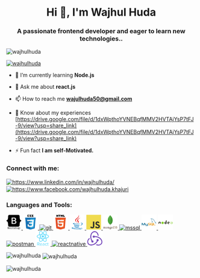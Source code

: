 <h1 align="center">Hi 👋, I'm Wajhul Huda</h1>
<h3 align="center">A passionate frontend developer and eager to learn new technologies..</h3>

<p align="left"> <img src="https://komarev.com/ghpvc/?username=wajhulhuda&label=Profile%20views&color=0e75b6&style=flat" alt="wajhulhuda" /> </p>

<p align="left"> <a href="https://github.com/ryo-ma/github-profile-trophy"><img src="https://github-profile-trophy.vercel.app/?username=wajhulhuda" alt="wajhulhuda" /></a> </p>

- 🌱 I’m currently learning **Node.js**

- 💬 Ask me about **react.js**

- 📫 How to reach me **wajulhuda50@gmail.com**

- 📄 Know about my experiences [https://drive.google.com/file/d/1dxWpthoYVNEBqfMMV2HVTAjYsP7tFJ-9/view?usp=share_link](https://drive.google.com/file/d/1dxWpthoYVNEBqfMMV2HVTAjYsP7tFJ-9/view?usp=share_link)

- ⚡ Fun fact **I am self-Motivated.**

<h3 align="left">Connect with me:</h3>
<p align="left">
<a href="https://linkedin.com/in/https://www.linkedin.com/in/wajhulhuda/" target="blank"><img align="center" src="https://raw.githubusercontent.com/rahuldkjain/github-profile-readme-generator/master/src/images/icons/Social/linked-in-alt.svg" alt="https://www.linkedin.com/in/wajhulhuda/" height="30" width="40" /></a>
<a href="https://fb.com/https://www.facebook.com/wajhulhuda.khajuri" target="blank"><img align="center" src="https://raw.githubusercontent.com/rahuldkjain/github-profile-readme-generator/master/src/images/icons/Social/facebook.svg" alt="https://www.facebook.com/wajhulhuda.khajuri" height="30" width="40" /></a>
</p>

<h3 align="left">Languages and Tools:</h3>
<p align="left"> <a href="https://getbootstrap.com" target="_blank" rel="noreferrer"> <img src="https://raw.githubusercontent.com/devicons/devicon/master/icons/bootstrap/bootstrap-plain-wordmark.svg" alt="bootstrap" width="40" height="40"/> </a> <a href="https://www.w3schools.com/css/" target="_blank" rel="noreferrer"> <img src="https://raw.githubusercontent.com/devicons/devicon/master/icons/css3/css3-original-wordmark.svg" alt="css3" width="40" height="40"/> </a> <a href="https://git-scm.com/" target="_blank" rel="noreferrer"> <img src="https://www.vectorlogo.zone/logos/git-scm/git-scm-icon.svg" alt="git" width="40" height="40"/> </a> <a href="https://www.w3.org/html/" target="_blank" rel="noreferrer"> <img src="https://raw.githubusercontent.com/devicons/devicon/master/icons/html5/html5-original-wordmark.svg" alt="html5" width="40" height="40"/> </a> <a href="https://www.java.com" target="_blank" rel="noreferrer"> <img src="https://raw.githubusercontent.com/devicons/devicon/master/icons/java/java-original.svg" alt="java" width="40" height="40"/> </a> <a href="https://developer.mozilla.org/en-US/docs/Web/JavaScript" target="_blank" rel="noreferrer"> <img src="https://raw.githubusercontent.com/devicons/devicon/master/icons/javascript/javascript-original.svg" alt="javascript" width="40" height="40"/> </a> <a href="https://www.mongodb.com/" target="_blank" rel="noreferrer"> <img src="https://raw.githubusercontent.com/devicons/devicon/master/icons/mongodb/mongodb-original-wordmark.svg" alt="mongodb" width="40" height="40"/> </a> <a href="https://www.microsoft.com/en-us/sql-server" target="_blank" rel="noreferrer"> <img src="https://www.svgrepo.com/show/303229/microsoft-sql-server-logo.svg" alt="mssql" width="40" height="40"/> </a> <a href="https://www.mysql.com/" target="_blank" rel="noreferrer"> <img src="https://raw.githubusercontent.com/devicons/devicon/master/icons/mysql/mysql-original-wordmark.svg" alt="mysql" width="40" height="40"/> </a> <a href="https://nodejs.org" target="_blank" rel="noreferrer"> <img src="https://raw.githubusercontent.com/devicons/devicon/master/icons/nodejs/nodejs-original-wordmark.svg" alt="nodejs" width="40" height="40"/> </a> <a href="https://postman.com" target="_blank" rel="noreferrer"> <img src="https://www.vectorlogo.zone/logos/getpostman/getpostman-icon.svg" alt="postman" width="40" height="40"/> </a> <a href="https://reactjs.org/" target="_blank" rel="noreferrer"> <img src="https://raw.githubusercontent.com/devicons/devicon/master/icons/react/react-original-wordmark.svg" alt="react" width="40" height="40"/> </a> <a href="https://reactnative.dev/" target="_blank" rel="noreferrer"> <img src="https://reactnative.dev/img/header_logo.svg" alt="reactnative" width="40" height="40"/> </a> <a href="https://redux.js.org" target="_blank" rel="noreferrer"> <img src="https://raw.githubusercontent.com/devicons/devicon/master/icons/redux/redux-original.svg" alt="redux" width="40" height="40"/> </a> </p>

<p><img align="left" src="https://github-readme-stats.vercel.app/api/top-langs?username=wajhulhuda&show_icons=true&locale=en&layout=compact" alt="wajhulhuda" /></p>

<p>&nbsp;<img align="center" src="https://github-readme-stats.vercel.app/api?username=wajhulhuda&show_icons=true&locale=en" alt="wajhulhuda" /></p>

<p><img align="center" src="https://github-readme-streak-stats.herokuapp.com/?user=wajhulhuda&" alt="wajhulhuda" /></p>
